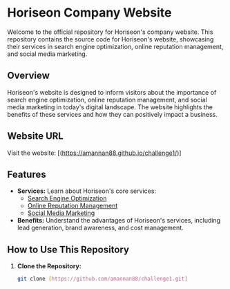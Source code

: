 # Horiseon Company Website

Welcome to the official repository for Horiseon's company website. This repository contains the source code for Horiseon's website, showcasing their services in search engine optimization, online reputation management, and social media marketing.

## Overview

Horiseon's website is designed to inform visitors about the importance of search engine optimization, online reputation management, and social media marketing in today's digital landscape. The website highlights the benefits of these services and how they can positively impact a business.

## Website URL

Visit the website: [(https://amannan88.github.io/challenge1/)]

## Features

- **Services:** Learn about Horiseon's core services:
  - [Search Engine Optimization](#search-engine-optimization)
  - [Online Reputation Management](#online-reputation-management)
  - [Social Media Marketing](#social-media-marketing)
- **Benefits:** Understand the advantages of Horiseon's services, including lead generation, brand awareness, and cost management.

## How to Use This Repository

1. **Clone the Repository:**
   ```sh
   git clone [https://github.com/amannan88/challenge1.git]
